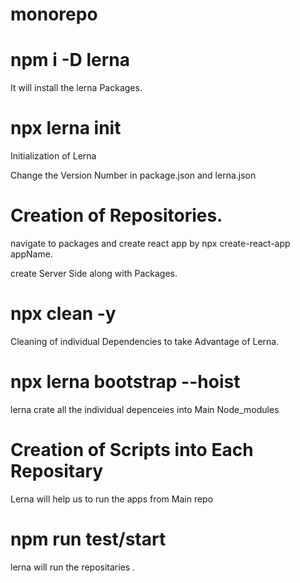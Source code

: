 # monorepo

# npm i -D lerna
It will install the lerna Packages.

# npx lerna init 
Initialization of Lerna

Change the Version Number in package.json and lerna.json

# Creation of Repositories.
navigate to packages and create react app by npx create-react-app appName.

create Server Side along with Packages.

# npx clean -y
Cleaning of individual Dependencies to take Advantage of Lerna.

# npx lerna bootstrap --hoist
lerna crate all the individual depenceies into Main Node_modules

# Creation of Scripts into Each Repositary
Lerna will help us to run the apps from Main repo

# npm run test/start
lerna will run the repositaries .

